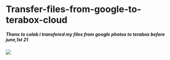 # Transfer-files-from-google-to-terabox-cloud

 <h5>Thanx to colab i transfered my files from google photos to terabox before june,1st 21</h5> 
 
 <img src="https://raw.githubusercontent.com/sandeepyadav1478/Transfer-files-from-google-to-terabox-cloud/main/template.png">
